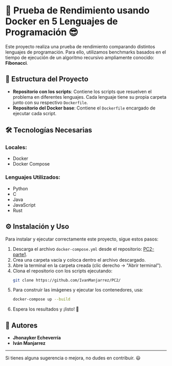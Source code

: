 # 🚀 Prueba de Rendimiento usando Docker en 5 Lenguajes de Programación 😎

Este proyecto realiza una prueba de rendimiento comparando distintos lenguajes de programación. Para ello, utilizamos benchmarks basados en el tiempo de ejecución de un algoritmo recursivo ampliamente conocido: **Fibonacci**.

## 📁 Estructura del Proyecto

- **Repositorio con los scripts**: Contiene los scripts que resuelven el problema en diferentes lenguajes. Cada lenguaje tiene su propia carpeta junto con su respectivo `Dockerfile`.
- **Repositorio del Docker base**: Contiene el `Dockerfile` encargado de ejecutar cada script.

## 🛠️ Tecnologías Necesarias

### Locales:
- Docker
- Docker Compose

### Lenguajes Utilizados:
- Python
- C
- Java
- JavaScript
- Rust

## ⚙️ Instalación y Uso

Para instalar y ejecutar correctamente este proyecto, sigue estos pasos:

1. Descarga el archivo `docker-compose.yml` desde el repositorio: [PC2-parte1](https://github.com/IvanManjarrez/PC2-parte1/).
2. Crea una carpeta vacía y coloca dentro el archivo descargado.
3. Abre la terminal en la carpeta creada (clic derecho → "Abrir terminal").
4. Clona el repositorio con los scripts ejecutando:
   ```sh
   git clone https://github.com/IvanManjarrez/PC2/
   ```
5. Para construir las imágenes y ejecutar los contenedores, usa:
   ```sh
   docker-compose up --build
   ```
6. Espera los resultados y ¡listo! 🚀

## 👥 Autores
- **Jhonayker Echeverría**
- **Iván Manjarrez**

---

Si tienes alguna sugerencia o mejora, no dudes en contribuir. 😃
